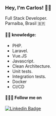 ### Hey, I'm Carlos! 👋🏾
Full Stack Developer. <br>
Parnaíba, Brasil 🇧🇷

#### 🧑‍💻 knowledge:
- PHP.    
- Laravel.
- Vue.JS
- Javascript.
- Clean Architecture.
- Unit tests.
- Integration tests.
- Docker
- CI/CD

#### 🚶🏾‍♂️ Follow me on 
[![Linkedin Badge](https://img.shields.io/badge/-LinkedIn-blue?style=flat-square&logo=Linkedin&logoColor=white&link=https://www.linkedin.com/in/carlos-eduardo-alves-viana/)](https://www.linkedin.com/in/carlos-eduardo-alves-viana/)
